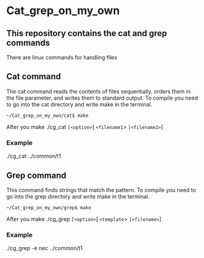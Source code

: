 # Cat_grep_on_my_own
## This repository contains the cat and grep commands
There are linux commands for handling files


## Cat command
The cat command reads the contents of files sequentially, orders them in the file parameter, and writes them to standard output.
To compile you need to go into the cat directory and write make in the terminal.
```
~/Cat_grep_on_my_own/cat$ make
```
After you make ./cg_cat `[<option>`] `<filename1`> `[<filename2>`]

### Example
./cg_cat ../common/t1



## Grep command
This command finds strings that match the pattern.
To compile you need to go into the grep directory and write make in the terminal.
```
~/Cat_grep_on_my_own/grep$ make
```
After you make ./cg_grep `[<option>`] `<template`> `[<filename>`] 

### Example
./cg_grep -e nec ../common/t1